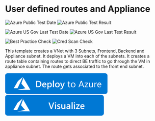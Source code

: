# User defined routes and Appliance

![Azure Public Test Date](https://azurequickstartsservice.blob.core.windows.net/badges/201-userdefined-routes-appliance/PublicLastTestDate.svg)
![Azure Public Test Result](https://azurequickstartsservice.blob.core.windows.net/badges/201-userdefined-routes-appliance/PublicDeployment.svg)

![Azure US Gov Last Test Date](https://azurequickstartsservice.blob.core.windows.net/badges/201-userdefined-routes-appliance/FairfaxLastTestDate.svg)
![Azure US Gov Last Test Result](https://azurequickstartsservice.blob.core.windows.net/badges/201-userdefined-routes-appliance/FairfaxDeployment.svg)

![Best Practice Check](https://azurequickstartsservice.blob.core.windows.net/badges/201-userdefined-routes-appliance/BestPracticeResult.svg)
![Cred Scan Check](https://azurequickstartsservice.blob.core.windows.net/badges/201-userdefined-routes-appliance/CredScanResult.svg)

This template creates a VNet with 3 Subnets, Frontend, Backend and Appliance subnet. It deploys a VM into each of the subnets. It creates a route table containing routes to direct BE traffic to go through the VM in appliance subnet. The route gets associated to the front end subnet. 

[![Deploy To Azure](https://raw.githubusercontent.com/Azure/azure-quickstart-templates/master/1-CONTRIBUTION-GUIDE/images/deploytoazure.svg?sanitize=true)](https://portal.azure.com/#create/Microsoft.Template/uri/https%3A%2F%2Fraw.githubusercontent.com%2FAzure%2Fazure-quickstart-templates%2Fmaster%2F201-userdefined-routes-appliance%2Fazuredeploy.json)  [![Visualize](https://raw.githubusercontent.com/Azure/azure-quickstart-templates/master/1-CONTRIBUTION-GUIDE/images/visualizebutton.svg?sanitize=true)](http://armviz.io/#/?load=https%3A%2F%2Fraw.githubusercontent.com%2FAzure%2Fazure-quickstart-templates%2Fmaster%2F201-userdefined-routes-appliance%2Fazuredeploy.json)



